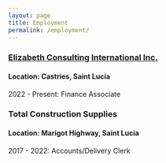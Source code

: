 ```yaml
---
layout: page
title: Employment
permalink: /employment/
---
```


### [Elizabeth Consulting International Inc.](https://www.ec-intl.com)

#### Location: Castries, Saint Lucia

2022 - Present: Finance Associate


### Total Construction Supplies

#### Location: Marigot Highway, Saint Lucia

2017 - 2022: Accounts/Delivery Clerk
